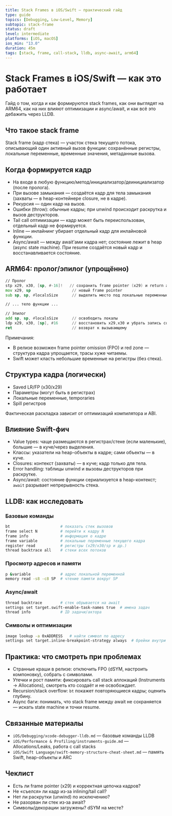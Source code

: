 ```yaml
---
title: Stack Frames в iOS/Swift — практический гайд
type: guide
topics: [Debugging, Low-Level, Memory]
subtopic: stack-frame
status: draft
level: intermediate
platforms: [iOS, macOS]
ios_min: "13.0"
duration: 45m
tags: [stack, frame, call-stack, lldb, async-await, arm64]
---
```


# Stack Frames в iOS/Swift — как это работает

Гайд о том, когда и как формируются stack frames, как они выглядят на ARM64, как на них влияют оптимизации и async/await, и как всё это дебажить через LLDB.

## Что такое stack frame

Stack frame (кадр стека) — участок стека текущего потока, описывающий один активный вызов функции: сохранённые регистры, локальные переменные, временные значения, метаданные вызова.

## Когда формируется кадр

- На входе в любую функцию/метод/инициализатор/деинициализатор (после пролога).
- При вызове замыкания — создаётся кадр для тела замыкания (захваты — в heap-контейнере closure, не в кадре).
- Рекурсия — один кадр на вызов.
- Ошибки (throw): обычные кадры; при unwind происходит раскрутка и вызов деструкторов.
- Tail call оптимизации — кадр может быть переиспользован, отдельный кадр не формируется.
- Inline — инлайнинг убирает отдельный кадр для инлайновой функции.
- Async/await — между await’ами кадра нет; состояние лежит в heap (async state machine). При resume создаётся новый кадр и восстанавливается состояние.

## ARM64: пролог/эпилог (упрощённо)

```asm
// Пролог
stp x29, x30, [sp, #-16]!   // сохранить frame pointer (x29) и return addr (x30) на стек
mov x29, sp                  // новый frame pointer
sub sp, sp, #localsSize      // выделить место под локальные переменные

// ... тело функции ...

// Эпилог
add sp, sp, #localsSize      // освободить локалы
ldp x29, x30, [sp], #16      // восстановить x29,x30 и убрать запись со стека
ret                          // возврат к вызывающему
```

Примечания:
- В релизе возможен frame pointer omission (FPO) и red zone — структура кадра упрощается, трасы хуже читаемы.
- Swift может класть небольшие временные на регистры (без стека).

## Структура кадра (логически)

- Saved LR/FP (x30/x29)
- Параметры (могут быть в регистрах)
- Локальные переменные, temporaries
- Spill регистров

Фактическая раскладка зависит от оптимизаций компилятора и ABI.

## Влияние Swift-фич

- Value types: чаще размещаются в регистрах/стеке (если маленькие), большие — в куче/через выделения.
- Классы: указатели на heap-объекты в кадре; сами объекты — в куче.
- Closures: контекст (захваты) — в куче; кадр только для тела.
- Error handling: таблицы unwind и вызовы деструкторов при раскрутке.
- Async/await: состояние функции сериализуется в heap-контекст; `await` разрывает непрерывность стека.

## LLDB: как исследовать

### Базовые команды

```bash
bt                      # показать стек вызовов
frame select N          # перейти к кадру N
frame info              # информация о кадре
frame variable          # локальные переменные текущего кадра
register read           # регистры (x29/x30/sp и др.)
thread backtrace all    # стеки всех потоков
```

### Просмотр адресов и памяти

```bash
p &variable             # адрес локальной переменной
memory read -s8 -c8 SP  # чтение памяти вокруг SP
```

### Async/await

```bash
thread backtrace        # стек обрывается на await
settings set target.swift-enable-task-names true  # имена задач
thread info             # ID задачи/актора
```

### Символы и оптимизации

```bash
image lookup -a 0xADDRESS   # найти символ по адресу
settings set target.inline-breakpoint-strategy always  # брейки внутри инлайна
```

## Практика: что смотреть при проблемах

- Странные краши в релизе: отключить FPO (dSYM, настроить компоновку), собрать с символами.
- Утечки и рост памяти: фиксировать call stack аллокаций (Instruments → Allocations), смотреть кто создаёт и не освобождает.
- Recursion/stack overflow: `bt` покажет повторяющиеся кадры; оценить глубину.
- Async баги: понимать, что stack frame между await не сохраняется — искать state machine и точки resume.

## Связанные материалы

- `iOS/Debugging/xcode-debugger-lldb.md` — базовые команды LLDB
- `iOS/Performance & Profiling/instruments-guide.md` — Allocations/Leaks, работа с call stacks
- `iOS/Swift Language/swift-memory-structure-cheat-sheet.md` — память Swift, heap-объекты и ARC

## Чеклист

- Есть ли frame pointer (x29) и корректная цепочка кадров?
- Не «съелся» ли кадр из‑за inlining/tail call?
- Нет ли раскрутки (unwind) по исключению?
- Не разорван ли стек из‑за await?
- Символы/декорации загружены? dSYM на месте?
